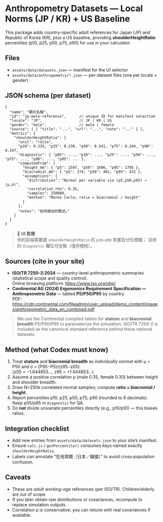 # Anthropometry Datasets — Local Norms (JP / KR) + US Baseline

This package adds country-specific adult references for Japan (JP) and Republic of Korea (KR), plus a US baseline,
providing **shoulderHeightRatio** percentiles (p10, p25, p50, p75, p90) for use in your calculator.

## Files

- `assets/data/datasets.json` — manifest for the UI selector
- `assets/data/anthropometry/*.json` — per-dataset files (one per locale × gender)

## JSON schema (per dataset)

```jsonc
{
  "name": "顯示名稱",
  "id": "jp-male-reference",      // unique ID for manifest selection
  "locale": "JP",                 // JP | KR | US
  "gender": "male",               // male | female
  "source": [ { "title": "...", "url": "...", "note": "..." } ],
  "metrics": {
    "shoulderHeightRatio": {
      "unit": "ratio",
      "p10": 0.235, "p25": 0.238, "p50": 0.241, "p75": 0.244, "p90": 0.247,
      "diagnostic": { "p05": ..., "p10": ..., "p25": ..., "p50": ..., "p75": ..., "p90": ..., "p95": ... },
      "computedFrom": {
        "height_mm": { "p5": 1597, "p50": 1696, "p95": 1795 },
        "biacromial_mm": { "p5": 374, "p50": 401, "p95": 431 },
        "assumptions": {
          "distribution": "Normal per variable via (p5,p50,p95) → (μ,σ)",
          "correlation_rho": 0.35,
          "samples": 250000,
          "method": "Monte Carlo; ratio = biacromial / height"
        }
      },
      "notes": "如何推估的簡述…"
    }
  }
}
```

> 🔎 **UI 對應**  
> 你的前端需要讀 `shoulderHeightRatio` 的 `p10~p90` 來畫百分位標籤；
> 沒用的 `diagnostic` 欄位可忽略（僅供稽核）。

## Sources (cite in your site)

- **ISO/TR 7250-2:2024** — country-level anthropometric summaries (statistical scope and quality control).  
  Online browsing platform: https://www.iso.org/obp/
- **Continental AG (2024) Ergonomics Requirement Specification — Anthropometric Data** — tabled **P5/P50/P95** by country  
  PDF: https://cdn.continental.com/fileadmin/user_upload/demo_content/images/anthropometric_data_en_combined.pdf

> We use the Continental compiled tables for **stature** and **biacromial breadth** P5/P50/P95 to parameterize the simulation; ISO/TR 7250-2 is included as the canonical standard reference behind these national datasets.

## Method (what Codex must know)

1. Treat **stature** and **biacromial breadth** as *individually normal* with μ = P50 and σ = (P95−P5)/(z95−z05).  
   (z05 = −1.644853..., z95 = +1.644853...)
2. Assume a positive correlation ρ (male 0.35, female 0.30) between height and shoulder breadth.
3. Draw N=250k correlated normal samples; compute **ratio = biacromial / height**.
4. Report percentiles p10, p25, p50, p75, p90 (rounded to 6 decimals). Keep p05/p95 in `diagnostic` for QA.
5. Do **not** divide univariate percentiles directly (e.g., p10/p10) — this biases ratios.

## Integration checklist

- Add new entries from `assets/data/datasets.json` to your site’s manifest.  
- Ensure `calc.js` / `getPercentile()` consumes keys named exactly `shoulderHeightRatio`.
- Labels can annotate “在地常模（日本／韓國）” to avoid cross‑population confusion.

## Caveats

- These are *adult working-age* references (per ISO/TR). Children/elderly are out of scope.
- If you later obtain raw distributions or covariances, recompute to replace simulation outputs.
- Correlation ρ is conservative; you can retune with real covariances if available.
